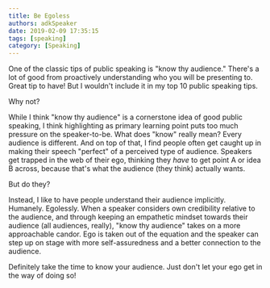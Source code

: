 ```yaml
---
title: Be Egoless
authors: adkSpeaker
date: 2019-02-09 17:35:15
tags: [speaking]
category: [Speaking]
---
```


<p>One of the classic tips of public speaking is "know thy audience." There's a lot of good from proactively understanding who you will be presenting to. Great tip to have! But I wouldn't include it in my top 10 public speaking tips.</p>

<p>Why not? </p>
<p>While I think "know thy audience" is a cornerstone idea of good public speaking, I think highlighting as primary learning point puts too much pressure on the speaker-to-be. What does "know" really mean? Every audience is different. And on top of that, I find people often get caught up in making their speech "perfect" of a perceived type of audience. Speakers get trapped in the web of their ego, thinking they <em>have</em> to get point A or idea B across, because that's what the audience (they think) actually wants.</p>
<p>But do they? </p>
<p>Instead, I like to have people understand their audience implicitly. Humanely. Egolessly. When a speaker considers own credibility relative to the audience, and through keeping an empathetic mindset towards their audience (all audiences, really), "know thy audience" takes on a more approachable candor. Ego is taken out of the equation and the speaker can step up on stage with more self-assuredness and a better connection to the audience.</p>
<p>Definitely take the time to know your audience. Just don't let your ego get in the way of doing so!</p>
